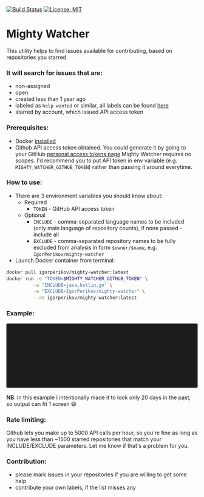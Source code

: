 [![Build Status](https://travis-ci.org/IgorPerikov/mighty-watcher.svg?branch=master)](https://travis-ci.org/IgorPerikov/mighty-watcher)
[![License: MIT](https://img.shields.io/badge/License-MIT-yellow.svg)](https://opensource.org/licenses/MIT)

# Mighty Watcher
This utility helps to find issues available for contributing, based on repositories you starred

### It will search for issues that are:
 - non-assigned 
 - open
 - created less than 1 year ago
 - labeled as `help wanted` or similar, all labels can be found [here](/src/main/kotlin/com/github/igorperikov/mightywatcher/service/LabelsService.kt)
 - starred by account, which issued API access token 

### Prerequisites:
 - Docker [installed][1]
 - Github API access token obtained. You could generate it by going to your GitHub [personal access tokens page][2]
  Mighty Watcher requires no scopes. 
  I'd recommend you to put API token in env variable (e.g. `MIGHTY_WATCHER_GITHUB_TOKEN`) rather than passing it around everytime.  

### How to use:
 - There are 3 environment variables you should know about:
   - Required
     - `TOKEN` - GitHub API access token
   - Optional
     - `INCLUDE` - comma-separated language names to be included (only main language of repository counts), if none passed - include all 
     - `EXCLUDE` - comma-separated repository names to be fully excluded from analysis in form `$owner/$name`, e.g. `IgorPerikov/mighty-watcher`
 - Launch Docker container from terminal: 
 ```sh
docker pull igorperikov/mighty-watcher:latest
docker run -e "TOKEN=$MIGHTY_WATCHER_GITHUB_TOKEN" \
           -e "INCLUDE=java,kotlin,go" \
           -e "EXCLUDE=IgorPerikov/mighty-watcher" \
           --rm igorperikov/mighty-watcher:latest
 ```

### Example:
<p align="center"><img src="/docs/example.gif?raw=true"/></p>

**NB**: In this example I intentionally made it to look only 20 days in the past, so output can fit 1 screen :smile:

### Rate limiting:
Github lets you make up to 5000 API calls per hour, so you're fine as long as you have less than ~1500 starred repositories
that match your INCLUDE/EXCLUDE parameters. Let me know if that's a problem for you.

### Contribution:
 - please mark issues in your repositories if you are willing to get some help
 - contribute your own labels, if the list misses any

[1]: https://docs.docker.com/install/
[2]: https://github.com/settings/tokens

